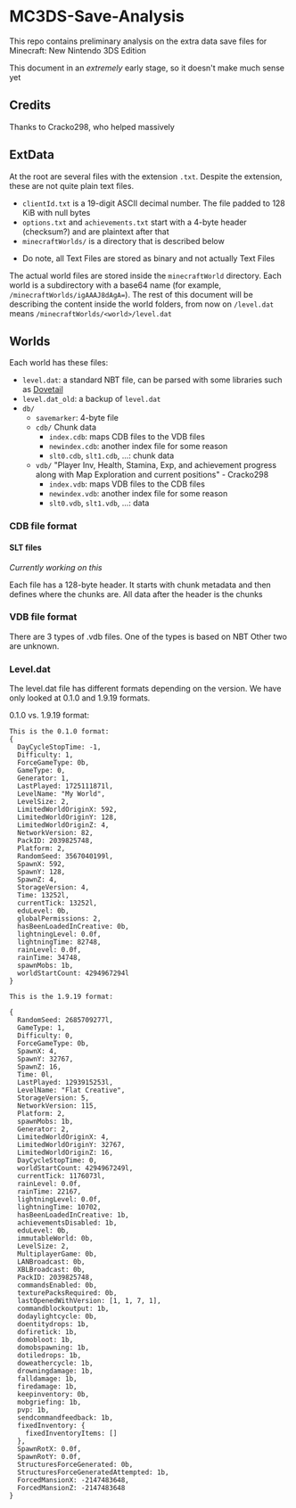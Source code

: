 # MC3DS-Save-Analysis

This repo contains preliminary analysis on the extra data save files for Minecraft: New Nintendo 3DS Edition

This document in an *extremely* early stage, so it doesn't make much sense yet

## Credits

Thanks to Cracko298, who helped massively

## ExtData

At the root are several files with the extension `.txt`.  Despite the extension, these are not quite plain text files.

* `clientId.txt` is a 19-digit ASCII decimal number.  The file padded to 128 KiB with null bytes
* `options.txt` and `achievements.txt` start with a 4-byte header (checksum?) and are plaintext after that
* `minecraftWorlds/` is a directory that is described below

- Do note, all Text Files are stored as binary and not actually Text Files

The actual world files are stored inside the `minecraftWorld` directory.  Each world is a subdirectory with a base64 name (for example, `/minecraftWorlds/igAAAJ8dAgA=`).  The rest of this document will be describing the content inside the world folders, from now on `/level.dat` means `/minecraftWorlds/<world>/level.dat`

## Worlds

Each world has these files:

* `level.dat`: a standard NBT file, can be parsed with some libraries such as [Dovetail](https://offroaders123.github.io/Dovetail/)
* `level.dat_old`: a backup of `level.dat`
* `db/`
  * `savemarker`: 4-byte file
  * `cdb/`
    Chunk data
    * `index.cdb`: maps CDB files to the VDB files
    * `newindex.cdb`: another index file for some reason
    * `slt0.cdb`, `slt1.cdb`, ...: chunk data
  * `vdb/`
    "Player Inv, Health, Stamina, Exp, and achievement progress along with Map Exploration and current positions" - Cracko298
    * `index.vdb`: maps VDB files to the CDB files
    * `newindex.vdb`: another index file for some reason
    * `slt0.vdb`, `slt1.vdb`, ...: data

### CDB file format

#### SLT files

*Currently working on this*

Each file has a 128-byte header.
It starts with chunk metadata and then defines where the chunks are.
All data after the header is the chunks

### VDB file format
There are 3 types of .vdb files.
One of the types is based on NBT
Other two are unknown.

### Level.dat
The level.dat file has different formats depending on the version.
We have only looked at 0.1.0 and 1.9.19 formats.

 0.1.0 vs. 1.9.19 format:
```
This is the 0.1.0 format:
{
  DayCycleStopTime: -1,
  Difficulty: 1,
  ForceGameType: 0b,
  GameType: 0,
  Generator: 1,
  LastPlayed: 1725111871l,
  LevelName: "My World",
  LevelSize: 2,
  LimitedWorldOriginX: 592,
  LimitedWorldOriginY: 128,
  LimitedWorldOriginZ: 4,
  NetworkVersion: 82,
  PackID: 2039825748,
  Platform: 2,
  RandomSeed: 3567040199l,
  SpawnX: 592,
  SpawnY: 128,
  SpawnZ: 4,
  StorageVersion: 4,
  Time: 13252l,
  currentTick: 13252l,
  eduLevel: 0b,
  globalPermissions: 2,
  hasBeenLoadedInCreative: 0b,
  lightningLevel: 0.0f,
  lightningTime: 82748,
  rainLevel: 0.0f,
  rainTime: 34748,
  spawnMobs: 1b,
  worldStartCount: 4294967294l
}

This is the 1.9.19 format:

{
  RandomSeed: 2685709277l,
  GameType: 1,
  Difficulty: 0,
  ForceGameType: 0b,
  SpawnX: 4,
  SpawnY: 32767,
  SpawnZ: 16,
  Time: 0l,
  LastPlayed: 1293915253l,
  LevelName: "Flat Creative",
  StorageVersion: 5,
  NetworkVersion: 115,
  Platform: 2,
  spawnMobs: 1b,
  Generator: 2,
  LimitedWorldOriginX: 4,
  LimitedWorldOriginY: 32767,
  LimitedWorldOriginZ: 16,
  DayCycleStopTime: 0,
  worldStartCount: 4294967249l,
  currentTick: 1176073l,
  rainLevel: 0.0f,
  rainTime: 22167,
  lightningLevel: 0.0f,
  lightningTime: 10702,
  hasBeenLoadedInCreative: 1b,
  achievementsDisabled: 1b,
  eduLevel: 0b,
  immutableWorld: 0b,
  LevelSize: 2,
  MultiplayerGame: 0b,
  LANBroadcast: 0b,
  XBLBroadcast: 0b,
  PackID: 2039825748,
  commandsEnabled: 0b,
  texturePacksRequired: 0b,
  lastOpenedWithVersion: [1, 1, 7, 1],
  commandblockoutput: 1b,
  dodaylightcycle: 0b,
  doentitydrops: 1b,
  dofiretick: 1b,
  domobloot: 1b,
  domobspawning: 1b,
  dotiledrops: 1b,
  doweathercycle: 1b,
  drowningdamage: 1b,
  falldamage: 1b,
  firedamage: 1b,
  keepinventory: 0b,
  mobgriefing: 1b,
  pvp: 1b,
  sendcommandfeedback: 1b,
  fixedInventory: {
    fixedInventoryItems: []
  },
  SpawnRotX: 0.0f,
  SpawnRotY: 0.0f,
  StructuresForceGenerated: 0b,
  StructuresForceGeneratedAttempted: 1b,
  ForcedMansionX: -2147483648,
  ForcedMansionZ: -2147483648
}

